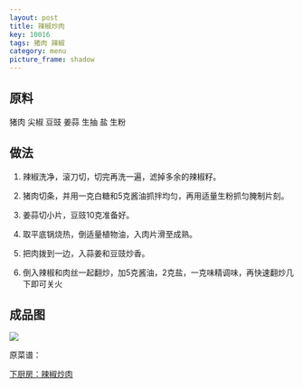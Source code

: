 ```yaml
---
layout: post
title: 辣椒炒肉
key: 10016
tags: 猪肉 辣椒
category: menu
picture_frame: shadow
---
```


## 原料

猪肉
尖椒
豆豉
姜蒜
生抽
盐
生粉
<!--more-->

## 做法

1. 辣椒洗净，滚刀切，切完再洗一遍，滤掉多余的辣椒籽。

2. 猪肉切条，并用一克白糖和5克酱油抓拌均匀，再用适量生粉抓匀腌制片刻。

3. 姜蒜切小片，豆豉10克准备好。

4. 取平底锅烧热，倒适量植物油，入肉片滑至成熟。

5. 把肉拨到一边，入蒜姜和豆豉炒香。

6. 倒入辣椒和肉丝一起翻炒，加5克酱油，2克盐，一克味精调味，再快速翻炒几下即可关火

## 成品图

![](https://s3-us-west-1.amazonaws.com/menchi.xyz/%E8%BE%A3%E6%A4%92%E7%82%92%E8%82%89.jpg)

原菜谱：

[下厨房：辣椒炒肉](https://www.xiachufang.com/recipe/100379142/)
